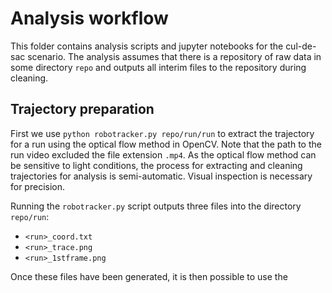# Analysis workflow

This folder contains analysis scripts and jupyter notebooks for the cul-de-sac scenario.  The analysis assumes that there is a repository of raw data in some directory `repo` and outputs all interim files to the repository during cleaning.  

## Trajectory preparation

First we use `python robotracker.py repo/run/run` to extract the trajectory for a run using the optical flow method in OpenCV.  Note that the path to the run video excluded the file extension `.mp4`.  As the optical flow method can be sensitive to light conditions, the process for extracting and cleaning trajectories for analysis is semi-automatic.   Visual inspection is necessary for precision.  

Running the `robotracker.py` script outputs three files into the directory `repo/run`: 

- `<run>_coord.txt`
- `<run>_trace.png`
- `<run>_1stframe.png`

Once these files have been generated, it is then possible to use the 

